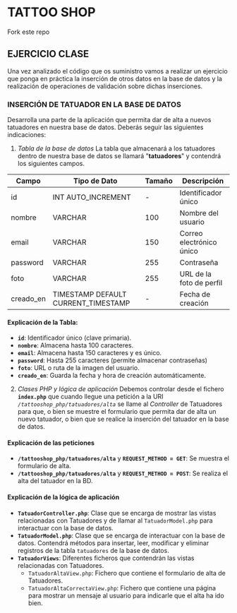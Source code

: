 # TATTOO SHOP

Fork este repo

## EJERCICIO CLASE

Una vez analizado el código que os suministro vamos a realizar un ejercicio que ponga en práctica la inserción de otros datos en la base de datos y la realización de operaciones de validación sobre dichas inserciones.

### INSERCIÓN DE TATUADOR EN LA BASE DE DATOS
Desarrolla una parte de la aplicación que permita dar de alta a nuevos tatuadores en nuestra base de datos. Deberás seguir las siguientes indicaciones:

1. *Tabla de la base de datos*
La tabla que almacenará a los tatuadores dentro de nuestra base de datos se llamará "**tatuadores**" y contendrá los siguientes campos.

| Campo    | Tipo de Dato          | Tamaño | Descripción                |
|----------|----------------------|--------|----------------------------|
| id       | INT AUTO_INCREMENT   | -      | Identificador único       |
| nombre   | VARCHAR              | 100    | Nombre del usuario        |
| email    | VARCHAR              | 150    | Correo electrónico único  |
| password | VARCHAR              | 255    | Contraseña     |
| foto     | VARCHAR              | 255    | URL de la foto de perfil  |
| creado_en | TIMESTAMP DEFAULT CURRENT_TIMESTAMP | - | Fecha de creación |

#### Explicación de la Tabla:
- **`id`**: Identificador único (clave primaria).
- **`nombre`**: Almacena hasta 100 caracteres.
- **`email`**: Almacena hasta 150 caracteres y es único.
- **`password`**: Hasta 255 caracteres (permite almacenar contraseñas)
- **`foto`**: URL o ruta de la imagen del usuario.
- **`creado_en`**: Guarda la fecha y hora de creación automáticamente.

2. *Clases PHP y lógica de aplicación*
Debemos controlar desde el fichero **`index.php`** que cuando llegue una petición a la URI *`/tattooshop_php/tatuadores/alta`* se llame al *Controller* de Tatuadores para que, o bien se muestre el formulario que permita dar de alta un nuevo tatuador, o bien que se realice la inserción del tatuador en la base de datos.

#### Explicación de las peticiones
- **`/tattooshop_php/tatuadores/alta`** y **`REQUEST_METHOD = GET`**: Se muestra el formulario de alta.
- **`/tattooshop_php/tatuadores/alta`** y **`REQUEST_METHOD = POST`**: Se realiza el alta del tatuador en la BD.

#### Explicación de la lógica de aplicación
- **`TatuadorController.php`**: Clase que se encarga de mostrar las vistas relacionadas con Tatuadores y de llamar al `TatuadorModel.php` para interactuar con la base de datos.
- **`TatuadorModel.php`**: Clase que se encarga de interactuar con la base de datos. Contendrá métodos para insertar, leer, modificar y eliminar registros de la tabla `tatuadores` de la base de datos.
- **`TatuadorViews`**: Diferentes ficheros que contendrán las vistas relacionadas con Tatuadores.
    - `TatuadorAltaView.php`: Fichero que contiene el formulario de alta de Tatuadores.
    - `TatuadorAltaCorrectaView.php`: Fichero que contiene una página para mostrar un mensaje al usuario para indicarle que el alta ha ido bien.




